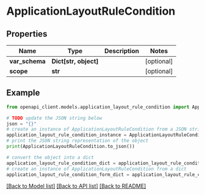 # ApplicationLayoutRuleCondition


## Properties

Name | Type | Description | Notes
------------ | ------------- | ------------- | -------------
**var_schema** | **Dict[str, object]** |  | [optional] 
**scope** | **str** |  | [optional] 

## Example

```python
from openapi_client.models.application_layout_rule_condition import ApplicationLayoutRuleCondition

# TODO update the JSON string below
json = "{}"
# create an instance of ApplicationLayoutRuleCondition from a JSON string
application_layout_rule_condition_instance = ApplicationLayoutRuleCondition.from_json(json)
# print the JSON string representation of the object
print(ApplicationLayoutRuleCondition.to_json())

# convert the object into a dict
application_layout_rule_condition_dict = application_layout_rule_condition_instance.to_dict()
# create an instance of ApplicationLayoutRuleCondition from a dict
application_layout_rule_condition_form_dict = application_layout_rule_condition.from_dict(application_layout_rule_condition_dict)
```
[[Back to Model list]](../README.md#documentation-for-models) [[Back to API list]](../README.md#documentation-for-api-endpoints) [[Back to README]](../README.md)


